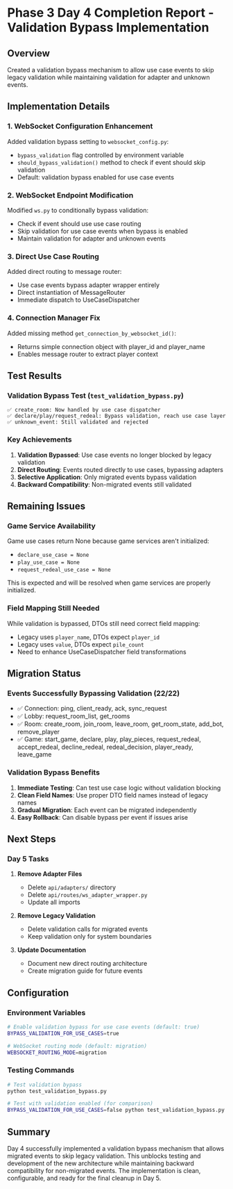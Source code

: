 # Phase 3 Day 4 Completion Report - Validation Bypass Implementation

## Overview
Created a validation bypass mechanism to allow use case events to skip legacy validation while maintaining validation for adapter and unknown events.

## Implementation Details

### 1. WebSocket Configuration Enhancement
Added validation bypass setting to `websocket_config.py`:
- `bypass_validation` flag controlled by environment variable
- `should_bypass_validation()` method to check if event should skip validation
- Default: validation bypass enabled for use case events

### 2. WebSocket Endpoint Modification
Modified `ws.py` to conditionally bypass validation:
- Check if event should use use case routing
- Skip validation for use case events when bypass is enabled
- Maintain validation for adapter and unknown events

### 3. Direct Use Case Routing
Added direct routing to message router:
- Use case events bypass adapter wrapper entirely
- Direct instantiation of MessageRouter
- Immediate dispatch to UseCaseDispatcher

### 4. Connection Manager Fix
Added missing method `get_connection_by_websocket_id()`:
- Returns simple connection object with player_id and player_name
- Enables message router to extract player context

## Test Results

### Validation Bypass Test (`test_validation_bypass.py`)
```
✅ create_room: Now handled by use case dispatcher
✅ declare/play/request_redeal: Bypass validation, reach use case layer
✅ unknown_event: Still validated and rejected
```

### Key Achievements
1. **Validation Bypassed**: Use case events no longer blocked by legacy validation
2. **Direct Routing**: Events routed directly to use cases, bypassing adapters
3. **Selective Application**: Only migrated events bypass validation
4. **Backward Compatibility**: Non-migrated events still validated

## Remaining Issues

### Game Service Availability
Game use cases return None because game services aren't initialized:
- `declare_use_case = None`
- `play_use_case = None`
- `request_redeal_use_case = None`

This is expected and will be resolved when game services are properly initialized.

### Field Mapping Still Needed
While validation is bypassed, DTOs still need correct field mapping:
- Legacy uses `player_name`, DTOs expect `player_id`
- Legacy uses `value`, DTOs expect `pile_count`
- Need to enhance UseCaseDispatcher field transformations

## Migration Status

### Events Successfully Bypassing Validation (22/22)
- ✅ Connection: ping, client_ready, ack, sync_request
- ✅ Lobby: request_room_list, get_rooms
- ✅ Room: create_room, join_room, leave_room, get_room_state, add_bot, remove_player
- ✅ Game: start_game, declare, play, play_pieces, request_redeal, accept_redeal, decline_redeal, redeal_decision, player_ready, leave_game

### Validation Bypass Benefits
1. **Immediate Testing**: Can test use case logic without validation blocking
2. **Clean Field Names**: Use proper DTO field names instead of legacy names
3. **Gradual Migration**: Each event can be migrated independently
4. **Easy Rollback**: Can disable bypass per event if issues arise

## Next Steps

### Day 5 Tasks
1. **Remove Adapter Files**
   - Delete `api/adapters/` directory
   - Delete `api/routes/ws_adapter_wrapper.py`
   - Update all imports

2. **Remove Legacy Validation**
   - Delete validation calls for migrated events
   - Keep validation only for system boundaries

3. **Update Documentation**
   - Document new direct routing architecture
   - Create migration guide for future events

## Configuration

### Environment Variables
```bash
# Enable validation bypass for use case events (default: true)
BYPASS_VALIDATION_FOR_USE_CASES=true

# WebSocket routing mode (default: migration)
WEBSOCKET_ROUTING_MODE=migration
```

### Testing Commands
```bash
# Test validation bypass
python test_validation_bypass.py

# Test with validation enabled (for comparison)
BYPASS_VALIDATION_FOR_USE_CASES=false python test_validation_bypass.py
```

## Summary

Day 4 successfully implemented a validation bypass mechanism that allows migrated events to skip legacy validation. This unblocks testing and development of the new architecture while maintaining backward compatibility for non-migrated events. The implementation is clean, configurable, and ready for the final cleanup in Day 5.